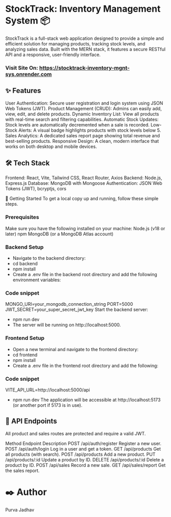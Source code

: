 # StockTrack: Inventory Management System 📦
StockTrack is a full-stack web application designed to provide a simple and efficient solution for managing products, tracking stock levels, and analyzing sales data. Built with the MERN stack, it features a secure RESTful API and a responsive, user-friendly interface.

### Visit Site On: https://stocktrack-inventory-mgnt-sys.onrender.com

## ✨ Features
User Authentication: Secure user registration and login system using JSON Web Tokens (JWT).
Product Management (CRUD): Admins can easily add, view, edit, and delete products.
Dynamic Inventory List: View all products with real-time search and filtering capabilities.
Automatic Stock Updates: Stock levels are automatically decremented when a sale is recorded.
Low-Stock Alerts: A visual badge highlights products with stock levels below 5.
Sales Analytics: A dedicated sales report page showing total revenue and best-selling products.
Responsive Design: A clean, modern interface that works on both desktop and mobile devices.

## 🛠️ Tech Stack
Frontend: React, Vite, Tailwind CSS, React Router, Axios
Backend: Node.js, Express.js
Database: MongoDB with Mongoose
Authentication: JSON Web Tokens (JWT), bcryptjs, cors

🚀 Getting Started
To get a local copy up and running, follow these simple steps.

### Prerequisites
Make sure you have the following installed on your machine:
Node.js (v18 or later)
npm
MongoDB (or a MongoDB Atlas account)

### Backend Setup
- Navigate to the backend directory:
- cd backend
- npm install
- Create a .env file in the backend root directory and add the following environment variables:

### Code snippet
MONGO_URI=your_mongodb_connection_string
PORT=5000
JWT_SECRET=your_super_secret_jwt_key
Start the backend server:

- npm run dev
- The server will be running on http://localhost:5000.

### Frontend Setup
- Open a new terminal and navigate to the frontend directory:
- cd frontend
- npm install
- Create a .env file in the frontend root directory and add the following:

### Code snippet
VITE_API_URL=http://localhost:5000/api

- npm run dev
The application will be accessible at http://localhost:5173 (or another port if 5173 is in use).

## 🔐 API Endpoints
All product and sales routes are protected and require a valid JWT.

Method	Endpoint	        Description
POST	/api/auth/register	Register a new user.
POST	/api/auth/login	    Log in a user and get a token.
GET	    /api/products	    Get all products (with search).
POST	/api/products	    Add a new product.
PUT	    /api/products/:id	Update a product by ID.
DELETE	/api/products/:id	Delete a product by ID.
POST	/api/sales	        Record a new sale.
GET	    /api/sales/report	Get the sales report.

# ✒️ Author
Purva Jadhav